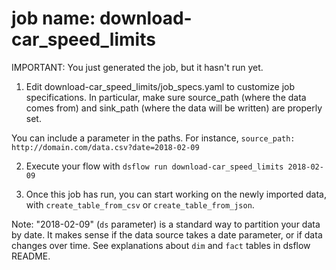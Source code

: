 # job name: download-car_speed_limits

IMPORTANT: You just generated the job, but it hasn't run yet.

1) Edit download-car_speed_limits/job_specs.yaml to customize job specifications.
In particular, make sure source_path (where the data comes from)
and sink_path (where the data will be written) are properly set.

You can include a parameter in the paths.
For instance, `source_path: http://domain.com/data.csv?date=2018-02-09`

2) Execute your flow with `dsflow run download-car_speed_limits 2018-02-09`

3) Once this job has run, you can start working on the newly imported data, with
`create_table_from_csv` or `create_table_from_json`.

Note: "2018-02-09" (`ds` parameter) is a standard way to partition your data by date.
It makes sense if the data source takes a date parameter, or if data changes over time.
See explanations about `dim` and `fact` tables in dsflow README.
